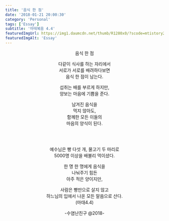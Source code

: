 ```yaml
---
title: '음식 한 점'
date: '2018-01-21 20:00:30'
category: 'Personal'
tags: ['Essay']
subtitle: '마테복음 4.4'
featuredImgUrl: https://img1.daumcdn.net/thumb/R1280x0/?scode=mtistory2&fname=https%3A%2F%2Fblog.kakaocdn.net%2Fdn%2FkJJfY%2FbtrrJavyuJF%2F3hgnR9IkU4UGccQ5OgZbw1%2Fimg.png
featuredImgAlt: 'Essay'
---
```


<center>음식 한 점</center>

<div style="text-align:center">

다같이 식사를 하는 자리에서  
서로가 서로를 배려하다보면  
음식 한 점이 남는다.

섭취는 배를 부르게 하지만,  
양보는 마음에 기쁨을 준다.

남겨진 음식을  
먹지 않아도,  
함께한 모든 이들의  
 마음의 양식이 된다.

<br>
<br>

예수님은 빵 다섯 개, 물고기 두 마리로  
5000명 이상을 배불리 먹이셨다.

한 명 한 명에게 음식을  
나눠주기 힘든  
아주 적은 양이지만,

사람은 빵만으로 살지 않고  
하느님의 입에서 나온 모든 말씀으로 산다.  
(마태4.4)

-수염난친구 @2018-

</div>
